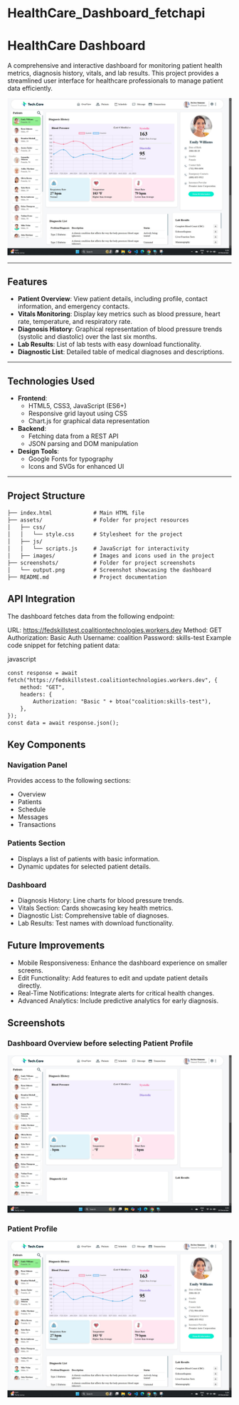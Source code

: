 # HealthCare_Dashboard_fetchapi

# HealthCare Dashboard

A comprehensive and interactive dashboard for monitoring patient health metrics, diagnosis history, vitals, and lab results. This project provides a streamlined user interface for healthcare professionals to manage patient data efficiently.

![HealthCare Dashboard Preview](screenshots/after%20selecting%20patient.jpg)

---

## Features

- **Patient Overview**: View patient details, including profile, contact information, and emergency contacts.
- **Vitals Monitoring**: Display key metrics such as blood pressure, heart rate, temperature, and respiratory rate.
- **Diagnosis History**: Graphical representation of blood pressure trends (systolic and diastolic) over the last six months.
- **Lab Results**: List of lab tests with easy download functionality.
- **Diagnostic List**: Detailed table of medical diagnoses and descriptions.

---

## Technologies Used

- **Frontend**: 
  - HTML5, CSS3, JavaScript (ES6+)
  - Responsive grid layout using CSS
  - Chart.js for graphical data representation
- **Backend**: 
  - Fetching data from a REST API
  - JSON parsing and DOM manipulation
- **Design Tools**: 
  - Google Fonts for typography
  - Icons and SVGs for enhanced UI

---

## Project Structure

```
├── index.html             # Main HTML file
├── assets/                # Folder for project resources
│   ├── css/
│   │   └── style.css      # Stylesheet for the project
│   ├── js/
│   │   └── scripts.js     # JavaScript for interactivity
│   ├── images/            # Images and icons used in the project
├── screenshots/           # Folder for project screenshots
│   └── output.png         # Screenshot showcasing the dashboard
├── README.md              # Project documentation

```

## API Integration
The dashboard fetches data from the following endpoint:

URL: https://fedskillstest.coalitiontechnologies.workers.dev
Method: GET
Authorization: Basic Auth
Username: coalition
Password: skills-test
Example code snippet for fetching patient data:

javascript
```
const response = await fetch("https://fedskillstest.coalitiontechnologies.workers.dev", {
    method: "GET",
    headers: {
        Authorization: "Basic " + btoa("coalition:skills-test"),
    },
});
const data = await response.json();
```


## Key Components
### Navigation Panel
Provides access to the following sections:
* Overview
* Patients
* Schedule
* Messages
* Transactions
### Patients Section
* Displays a list of patients with basic information.
* Dynamic updates for selected patient details.
### Dashboard
* Diagnosis History: Line charts for blood pressure trends.
* Vitals Section: Cards showcasing key health metrics.
* Diagnostic List: Comprehensive table of diagnoses.
* Lab Results: Test names with download functionality.

## Future Improvements
* Mobile Responsiveness: Enhance the dashboard experience on smaller screens.
* Edit Functionality: Add features to edit and update patient details directly.
* Real-Time Notifications: Integrate alerts for critical health changes.
* Advanced Analytics: Include predictive analytics for early diagnosis.

## Screenshots

### Dashboard Overview before selecting Patient Profile
![Dashboard Preview](screenshots/before%20selecting%20patient.jpg)
### Patient Profile
![Patient Profile Preview](screenshots/after%20selecting%20patient.jpg)